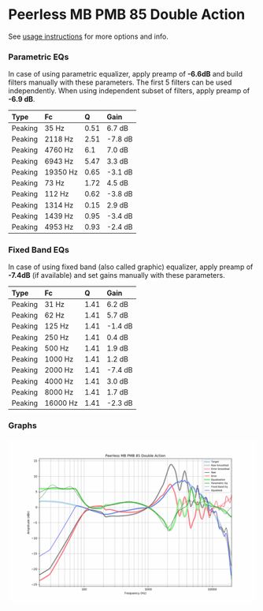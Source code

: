 # Peerless MB PMB 85 Double Action
See [usage instructions](https://github.com/jaakkopasanen/AutoEq#usage) for more options and info.

### Parametric EQs
In case of using parametric equalizer, apply preamp of **-6.6dB** and build filters manually
with these parameters. The first 5 filters can be used independently.
When using independent subset of filters, apply preamp of **-6.9 dB**.

| Type    | Fc       |    Q | Gain    |
|:--------|:---------|:-----|:--------|
| Peaking | 35 Hz    | 0.51 | 6.7 dB  |
| Peaking | 2118 Hz  | 2.51 | -7.8 dB |
| Peaking | 4760 Hz  | 6.1  | 7.0 dB  |
| Peaking | 6943 Hz  | 5.47 | 3.3 dB  |
| Peaking | 19350 Hz | 0.65 | -3.1 dB |
| Peaking | 73 Hz    | 1.72 | 4.5 dB  |
| Peaking | 112 Hz   | 0.62 | -3.8 dB |
| Peaking | 1314 Hz  | 0.15 | 2.9 dB  |
| Peaking | 1439 Hz  | 0.95 | -3.4 dB |
| Peaking | 4953 Hz  | 0.93 | -2.4 dB |

### Fixed Band EQs
In case of using fixed band (also called graphic) equalizer, apply preamp of **-7.4dB**
(if available) and set gains manually with these parameters.

| Type    | Fc       |    Q | Gain    |
|:--------|:---------|:-----|:--------|
| Peaking | 31 Hz    | 1.41 | 6.2 dB  |
| Peaking | 62 Hz    | 1.41 | 5.7 dB  |
| Peaking | 125 Hz   | 1.41 | -1.4 dB |
| Peaking | 250 Hz   | 1.41 | 0.4 dB  |
| Peaking | 500 Hz   | 1.41 | 1.9 dB  |
| Peaking | 1000 Hz  | 1.41 | 1.2 dB  |
| Peaking | 2000 Hz  | 1.41 | -7.4 dB |
| Peaking | 4000 Hz  | 1.41 | 3.0 dB  |
| Peaking | 8000 Hz  | 1.41 | 1.7 dB  |
| Peaking | 16000 Hz | 1.41 | -2.3 dB |

### Graphs
![](./Peerless%20MB%20PMB%2085%20Double%20Action.png)